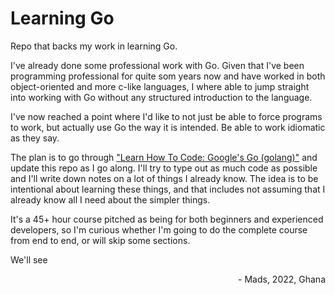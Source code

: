 # Learning Go
Repo that backs my work in learning Go.

I've already done some professional work with Go. Given that I've been programming
professional for quite som years now and have worked in both object-oriented and
more c-like languages, I where able to jump straight into working with Go without
any structured introduction to the language.

I've now reached a point where I'd like to not just be able to force programs
to work, but actually use Go the way it is intended. Be able to work idiomatic
as they say.

The plan is to go through ["Learn How To Code: Google's Go (golang)"](https://www.udemy.com/course/learn-how-to-code)
and update this repo as I go along. I'll try to type out as much code as possible
and I'll write down notes on a lot of things I already know. The idea is to be
intentional about learning these things, and that includes not assuming that
I already know all I need about the simpler things.

It's a 45+ hour course pitched as being for both beginners and experienced developers,
so I'm curious whether I'm going to do the complete course from end to end, or
will skip some sections.

We'll see
<div style="text-align: right"> -  Mads, 2022, Ghana</div()>


